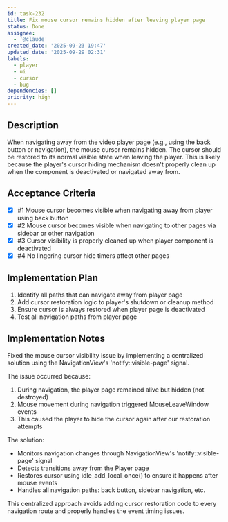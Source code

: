 ```yaml
---
id: task-232
title: Fix mouse cursor remains hidden after leaving player page
status: Done
assignee:
  - '@claude'
created_date: '2025-09-23 19:47'
updated_date: '2025-09-29 02:31'
labels:
  - player
  - ui
  - cursor
  - bug
dependencies: []
priority: high
---
```


## Description

<!-- SECTION:DESCRIPTION:BEGIN -->
When navigating away from the video player page (e.g., using the back button or navigation), the mouse cursor remains hidden. The cursor should be restored to its normal visible state when leaving the player. This is likely because the player's cursor hiding mechanism doesn't properly clean up when the component is deactivated or navigated away from.
<!-- SECTION:DESCRIPTION:END -->

## Acceptance Criteria
<!-- AC:BEGIN -->
- [x] #1 Mouse cursor becomes visible when navigating away from player using back button
- [x] #2 Mouse cursor becomes visible when navigating to other pages via sidebar or other navigation
- [x] #3 Cursor visibility is properly cleaned up when player component is deactivated
- [x] #4 No lingering cursor hide timers affect other pages
<!-- AC:END -->

## Implementation Plan

<!-- SECTION:PLAN:BEGIN -->
1. Identify all paths that can navigate away from player page
2. Add cursor restoration logic to player's shutdown or cleanup method
3. Ensure cursor is always restored when player page is deactivated
4. Test all navigation paths from player page
<!-- SECTION:PLAN:END -->

## Implementation Notes

<!-- SECTION:NOTES:BEGIN -->
Fixed the mouse cursor visibility issue by implementing a centralized solution using the NavigationView's 'notify::visible-page' signal.

The issue occurred because:
1. During navigation, the player page remained alive but hidden (not destroyed)
2. Mouse movement during navigation triggered MouseLeaveWindow events  
3. This caused the player to hide the cursor again after our restoration attempts

The solution:
- Monitors navigation changes through NavigationView's 'notify::visible-page' signal
- Detects transitions away from the Player page
- Restores cursor using idle_add_local_once() to ensure it happens after mouse events
- Handles all navigation paths: back button, sidebar navigation, etc.

This centralized approach avoids adding cursor restoration code to every navigation route and properly handles the event timing issues.
<!-- SECTION:NOTES:END -->
